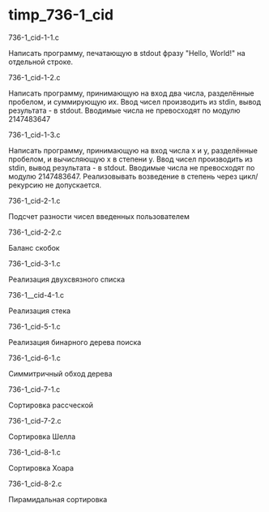 # timp_736-1_cid

736-1_cid-1-1.c

Написать программу, печатающую в stdout фразу "Hello, World!" на отдельной строке.

736-1_cid-1-2.c 

Написать программу, принимающую на вход два числа, разделённые пробелом, и суммирующую их. Ввод чисел производить из stdin, вывод результата - в stdout.
 Вводимые числа не превосходят по модулю 2147483647

736-1_cid-1-3.c

Написать программу, принимающую на вход числа x и y, разделённые пробелом, и вычисляющую x в степени y. Ввод чисел производить из stdin, вывод результата - в stdout.
 Вводимые числа не превосходят по модулю 2147483647. Реализовывать возведение в степень через цикл/рекурсию не допускается.

736-1_cid-2-1.c

Подсчет разности чисел введенных пользователем

736-1_cid-2-2.c

Баланс скобок


736-1_cid-3-1.c

Реализация двухсвязного списка


736-1__cid-4-1.c

Реализация стека


736-1_cid-5-1.c

Реализация бинарного дерева поиска

736-1_cid-6-1.c

Симмитричный обход дерева

736-1_cid-7-1.c

Сортировка рассческой


736-1_cid-7-2.c

Сортировка Шелла

736-1_cid-8-1.c

Сортировка Хоара

736-1_cid-8-2.c

Пирамидальная сортировка
